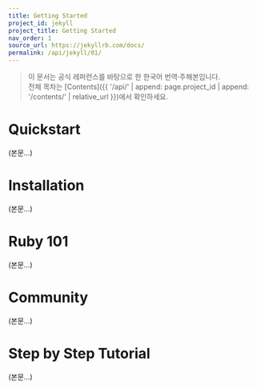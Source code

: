 ```yaml
---
title: Getting Started
project_id: jekyll
project_title: Getting Started
nav_order: 1
source_url: https://jekyllrb.com/docs/
permalink: /api/jekyll/01/
---
```


> 이 문서는 공식 레퍼런스를 바탕으로 한 한국어 번역·주해본입니다.  
> 전체 목차는 [Contents]({{ '/api/' | append: page.project_id | append: '/contents/' | relative_url }})에서 확인하세요.

# Quickstart
(본문…)

# Installation
(본문…)

# Ruby 101
(본문…)

# Community
(본문…)

# Step by Step Tutorial
(본문…)
